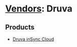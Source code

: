 # [Vendors](README.md): Druva

## Products

- [Druva inSync Cloud](../products/2d47fe59-4607-48f7-a21a-eb3f5f051660.md)
